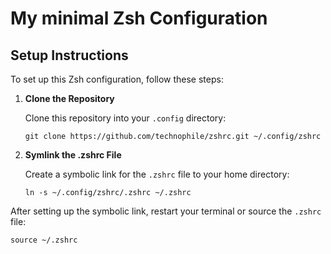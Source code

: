 # My minimal Zsh Configuration

## Setup Instructions

To set up this Zsh configuration, follow these steps:

1. **Clone the Repository**

   Clone this repository into your `.config` directory:

   ```shell
   git clone https://github.com/technophile/zshrc.git ~/.config/zshrc
   ```

2. **Symlink the .zshrc File**

   Create a symbolic link for the `.zshrc` file to your home directory:

   ```shell
   ln -s ~/.config/zshrc/.zshrc ~/.zshrc
   ```

After setting up the symbolic link, restart your terminal or source the `.zshrc` file:

```shell
source ~/.zshrc
```
